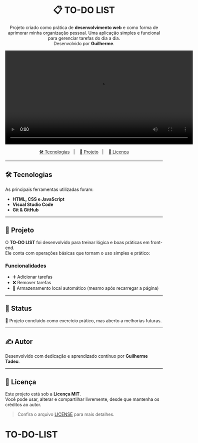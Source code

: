 <h1 align="center"> 📋 TO-DO LIST </h1>

<p align="center">
  Projeto criado como prática de <strong>desenvolvimento web</strong> e como forma de aprimorar minha organização pessoal.  
  Uma aplicação simples e funcional para gerenciar tarefas do dia a dia. <br>
  Desenvolvido por <strong>Guilherme</strong>.
</p>

<p align="center">
  <video src="https://github.com/user-attachments/assets/aa94b8d4-0690-46a3-bf52-65f85b1e8fe7" controls width="600"></video>
</p>

<p align="center">
  <a href="#tecnologias">🛠️ Tecnologias</a>&nbsp;&nbsp;&nbsp;|&nbsp;&nbsp;&nbsp;
  <a href="#projeto">📘 Projeto</a>&nbsp;&nbsp;&nbsp;|&nbsp;&nbsp;&nbsp;
  <a href="#licenca">📝 Licença</a>
</p>

---

## 🛠️ Tecnologias

As principais ferramentas utilizadas foram:

- **HTML, CSS e JavaScript**
- **Visual Studio Code**
- **Git & GitHub**

---

## 📘 Projeto

O **TO-DO LIST** foi desenvolvido para treinar lógica e boas práticas em front-end.  
Ele conta com operações básicas que tornam o uso simples e prático:

### Funcionalidades
- ➕ Adicionar tarefas  
- ❌ Remover tarefas  
- 💾 Armazenamento local automático (mesmo após recarregar a página)

---

## 🚧 Status

🚀 Projeto concluído como exercício prático, mas aberto a melhorias futuras.

---

## ✍️ Autor

Desenvolvido com dedicação e aprendizado contínuo por **Guilherme Tadeu**.

---

## 📝 Licença

Este projeto está sob a **Licença MIT**.  
Você pode usar, alterar e compartilhar livremente, desde que mantenha os créditos ao autor.

> Confira o arquivo [LICENSE](LICENSE) para mais detalhes.
# TO-DO-LIST
